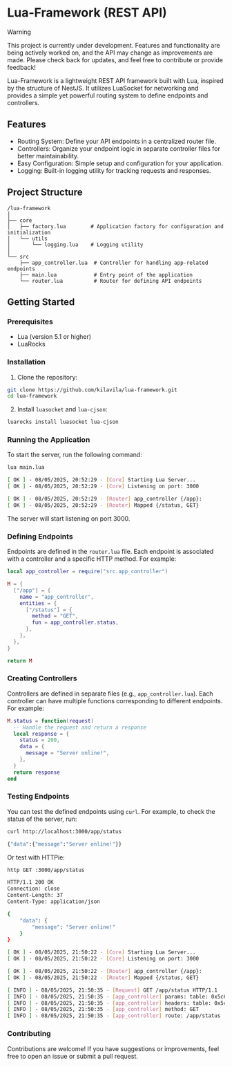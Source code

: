 # Lua-Framework (REST API)

> [!WARNING]  
> This project is currently under development. Features and functionality are
> being actively worked on, and the API may change as improvements are made.
> Please check back for updates, and feel free to contribute or provide feedback!

Lua-Framework is a lightweight REST API framework built with Lua, inspired by
the structure of NestJS. It utilizes LuaSocket for networking and provides a
simple yet powerful routing system to define endpoints and controllers.

## Features

- Routing System: Define your API endpoints in a centralized router file.
- Controllers: Organize your endpoint logic in separate controller files for better maintainability.
- Easy Configuration: Simple setup and configuration for your application.
- Logging: Built-in logging utility for tracking requests and responses.

## Project Structure

```
/lua-framework
│
├── core
│   ├── factory.lua        # Application factory for configuration and initialization
│   └── utils
│       └── logging.lua    # Logging utility
│
└── src
    ├── app_controller.lua  # Controller for handling app-related endpoints
    ├── main.lua            # Entry point of the application
    └── router.lua          # Router for defining API endpoints
```

## Getting Started

### Prerequisites

- Lua (version 5.1 or higher)
- LuaRocks

### Installation

1. Clone the repository:

```bash
git clone https://github.com/kilavila/lua-framework.git
cd lua-framework
```

2. Install `luasocket` and `lua-cjson`:

```bash
luarocks install luasocket lua-cjson
```

### Running the Application

To start the server, run the following command:

```bash
lua main.lua
```

```bash
[ OK ] - 08/05/2025, 20:52:29 - [Core] Starting Lua Server...
[ OK ] - 08/05/2025, 20:52:29 - [Core] Listening on port: 3000

[ OK ] - 08/05/2025, 20:52:29 - [Router] app_controller {/app}:
[ OK ] - 08/05/2025, 20:52:29 - [Router] Mapped {/status, GET}
```

The server will start listening on port 3000.

### Defining Endpoints

Endpoints are defined in the `router.lua` file. Each endpoint is associated with a controller and a specific HTTP method. For example:

```lua
local app_controller = require("src.app_controller")

M = {
  ["/app"] = {
    name = "app_controller",
    entities = {
      ["/status"] = {
        method = "GET",
        fun = app_controller.status,
      },
    },
  },
}

return M
```

### Creating Controllers

Controllers are defined in separate files (e.g., `app_controller.lua`). Each controller can have multiple functions corresponding to different endpoints. For example:

```lua
M.status = function(request)
  -- Handle the request and return a response
  local response = {
    status = 200,
    data = {
      message = "Server online!",
    },
  }
  return response
end
```

### Testing Endpoints

You can test the defined endpoints using `curl`. For example, to check the status of the server, run:

```bash
curl http://localhost:3000/app/status
```

```bash
{"data":{"message":"Server online!"}}
```

Or test with HTTPie:

```bash
http GET :3000/app/status
```

```bash
HTTP/1.1 200 OK
Connection: close
Content-Length: 37
Content-Type: application/json

{
    "data": {
        "message": "Server online!"
    }
}
```

```bash
[ OK ] - 08/05/2025, 21:50:22 - [Core] Starting Lua Server...
[ OK ] - 08/05/2025, 21:50:22 - [Core] Listening on port: 3000

[ OK ] - 08/05/2025, 21:50:22 - [Router] app_controller {/app}:
[ OK ] - 08/05/2025, 21:50:22 - [Router] Mapped {/status, GET}

[ INFO ] - 08/05/2025, 21:50:35 - [Request] GET /app/status HTTP/1.1
[ INFO ] - 08/05/2025, 21:50:35 - [app_controller] params: table: 0x5c670bce7fa0
[ INFO ] - 08/05/2025, 21:50:35 - [app_controller] headers: table: 0x5c670bcec880
[ INFO ] - 08/05/2025, 21:50:35 - [app_controller] method: GET
[ INFO ] - 08/05/2025, 21:50:35 - [app_controller] route: /app/status
```

### Contributing

Contributions are welcome! If you have suggestions or improvements, feel free to open an issue or submit a pull request.
